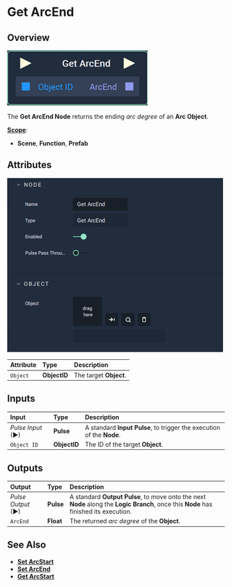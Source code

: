 # Get ArcEnd

## Overview

![The Get ArcEnd Node.](../../../../.gitbook/assets/node-get-arcend.png)

The **Get ArcEnd Node** returns the ending _arc degree_ of an **Arc Object**.

[**Scope**](../overview.md#scopes):
*  **Scene**, **Function**, **Prefab**

## Attributes

![The Get ArcEnd Node Attributes.](../../../../.gitbook/assets/node-get-arcend-attr.png)

| Attribute | Type | Description |
| :--- | :--- | :--- |
| `Object` | **ObjectID** | The target **Object**. |

## Inputs

| Input | Type | Description |
| :--- | :--- | :--- |
| _Pulse Input_ \(►\) | **Pulse** | A standard **Input Pulse**, to trigger the execution of the **Node**. |
| `Object ID` | **ObjectID** | The ID of the target **Object**. |

## Outputs

| Output | Type | Description |
| :--- | :--- | :--- |
| _Pulse Output_ \(►\) | **Pulse** | A standard **Output Pulse**, to move onto the next **Node** along the **Logic Branch**, once this **Node** has finished its execution. |
| `ArcEnd` | **Float** | The returned _arc degree_ of the **Object**. |

## See Also

* [**Set ArcStart**](setarcstart.md)
* [**Set ArcEnd**](setarcend.md)
* [**Get ArcStart**](getarcstart.md)

